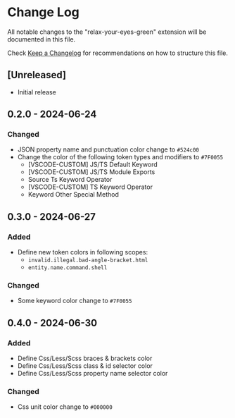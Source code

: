 # Change Log

All notable changes to the "relax-your-eyes-green" extension will be documented in this file.

Check [Keep a Changelog](http://keepachangelog.com/) for recommendations on how to structure this file.

## [Unreleased]

- Initial release

## 0.2.0 - 2024-06-24

### Changed

- JSON property name and punctuation color change to `#524c00`
- Change the color of the following token types and modifiers to `#7F0055`
  - [VSCODE-CUSTOM] JS/TS Default Keyword
  - [VSCODE-CUSTOM] JS/TS Module Exports
  - Source Ts Keyword Operator
  - [VSCODE-CUSTOM] TS Keyword Operator
  - Keyword Other Special Method

## 0.3.0 - 2024-06-27

### Added

- Define new token colors in following scopes:
  - `invalid.illegal.bad-angle-bracket.html`
  - `entity.name.command.shell`

### Changed

- Some keyword color change to `#7F0055`

## 0.4.0 - 2024-06-30

### Added

- Define Css/Less/Scss braces & brackets color
- Define Css/Less/Scss class & id selector color
- Define Css/Less/Scss property name selector color

### Changed

- Css unit color change to `#000000`
